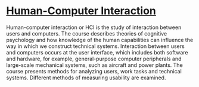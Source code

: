 # [Human-Computer Interaction](http://uu.se/en/admissions/master/selma/kursplan/?kKod=1MD016&lasar=)

Human-computer interaction or HCI is the study of interaction between users and computers. The course describes theories of cognitive psychology and how knowledge of the human capabilities can influence the way in which we construct technical systems. Interaction between users and computers occurs at the user interface, which includes both software and hardware, for example, general-purpose computer peripherals and large-scale mechanical systems, such as aircraft and power plants. The course presents methods for analyzing users, work tasks and technical systems. Different methods of measuring usability are examined.
